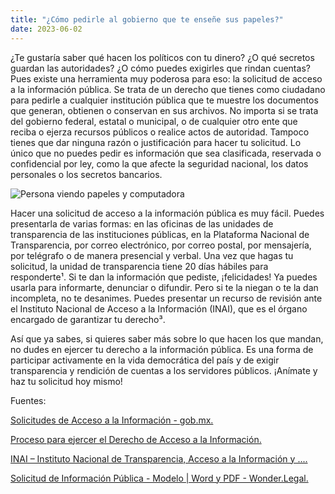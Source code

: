 ```yaml
---
title: "¿Cómo pedirle al gobierno que te enseñe sus papeles?"
date: 2023-06-02
---
```


¿Te gustaría saber qué hacen los políticos con tu dinero? ¿O qué secretos guardan las autoridades? ¿O cómo puedes exigirles que rindan cuentas? Pues existe una herramienta muy poderosa para eso: la solicitud de acceso a la información pública. Se trata de un derecho que tienes como ciudadano para pedirle a cualquier institución pública que te muestre los documentos que generan, obtienen o conservan en sus archivos. No importa si se trata del gobierno federal, estatal o municipal, o de cualquier otro ente que reciba o ejerza recursos públicos o realice actos de autoridad. Tampoco tienes que dar ninguna razón o justificación para hacer tu solicitud. Lo único que no puedes pedir es información que sea clasificada, reservada o confidencial por ley, como la que afecte la seguridad nacional, los datos personales o los secretos bancarios.

![Persona viendo papeles y computadora](https://th.bing.com/th/id/OIG.2zeTDNI9jM4gxjaI2BTL?pid=ImgGn)

Hacer una solicitud de acceso a la información pública es muy fácil. Puedes presentarla de varias formas: en las oficinas de las unidades de transparencia de las instituciones públicas, en la Plataforma Nacional de Transparencia, por correo electrónico, por correo postal, por mensajería, por telégrafo o de manera presencial y verbal. Una vez que hagas tu solicitud, la unidad de transparencia tiene 20 días hábiles para responderte¹. Si te dan la información que pediste, ¡felicidades! Ya puedes usarla para informarte, denunciar o difundir. Pero si te la niegan o te la dan incompleta, no te desanimes. Puedes presentar un recurso de revisión ante el Instituto Nacional de Acceso a la Información (INAI), que es el órgano encargado de garantizar tu derecho³.

Así que ya sabes, si quieres saber más sobre lo que hacen los que mandan, no dudes en ejercer tu derecho a la información pública. Es una forma de participar activamente en la vida democrática del país y de exigir transparencia y rendición de cuentas a los servidores públicos. ¡Anímate y haz tu solicitud hoy mismo!

Fuentes:

[Solicitudes de Acceso a la Información - gob.mx.](https://www.gob.mx/sspc/documentos/solicitudes-de-acceso-a-la-informacion-286067)

[Proceso para ejercer el Derecho de Acceso a la Información.](https://home.inai.org.mx/?page_id=1643)

[INAI – Instituto Nacional de Transparencia, Acceso a la Información y .... ](https://home.inai.org.mx/)

[Solicitud de Información Pública - Modelo | Word y PDF - Wonder.Legal.](https://www.wonder.legal/mx/modele/solicitud-informacion-publica)